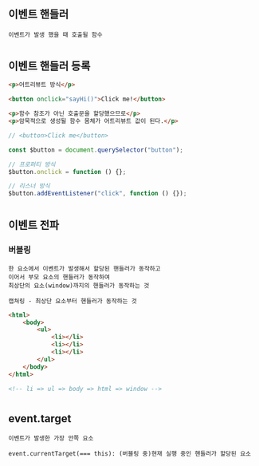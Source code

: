 ## 이벤트 핸들러

    이벤트가 발생 했을 때 호출될 함수

#

## 이벤트 핸들러 등록

```html
<p>어트리뷰트 방식</p>

<button onclick="sayHi()">Click me!</button>

<p>함수 참조가 아닌 호출문을 할당했으므로</p>
<p>암묵적으로 생성될 함수 몸체가 어트리뷰트 값이 된다.</p>
```

```javascript
// <button>Click me</button>

const $button = document.querySelector("button");

// 프로퍼티 방식
$button.onclick = function () {};

// 리스너 방식
$button.addEventListener("click", function () {});
```

#

## 이벤트 전파

### 버블링

    한 요소에서 이벤트가 발생해서 할당된 핸들러가 동작하고
    이어서 부모 요소의 핸들러가 동작하여
    최상단의 요소(window)까지의 핸들러가 동작하는 것

    캡쳐링 - 최상단 요소부터 핸들러가 동작하는 것

```html
<html>
    <body>
        <ul>
            <li></li>
            <li></li>
            <li></li>
        </ul>
    </body>
</html>

<!-- li => ul => body => html => window -->
```

#

## event.target

    이벤트가 발생한 가장 안쪽 요소

    event.currentTarget(=== this): (버블링 중)현재 실행 중인 핸들러가 할당된 요소
